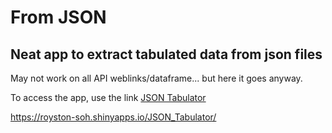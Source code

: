 # From JSON 
## Neat app to extract tabulated data from json files

May not work on all API weblinks/dataframe... but here it goes anyway.

To access the app, use the link [JSON Tabulator](https://royston-soh.shinyapps.io/JSON_Tabulator) 

https://royston-soh.shinyapps.io/JSON_Tabulator/

![]()



